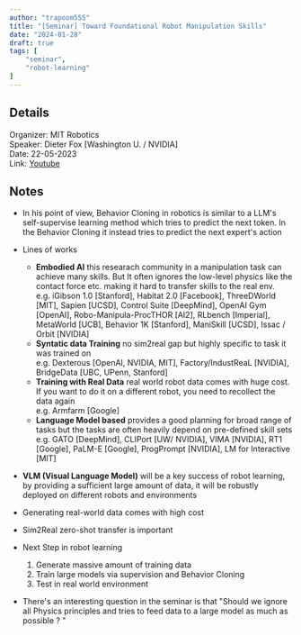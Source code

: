 ```yaml
---
author: "trapoom555"
title: "[Seminar] Toward Foundational Robot Manipulation Skills"
date: "2024-01-28"
draft: true
tags: [
    "seminar",
    "robot-learning"
]
---
```


## Details
Organizer: MIT Robotics <br>
Speaker: Dieter Fox [Washington U. / NVIDIA] <br>
Date: 22-05-2023 <br>
Link: [Youtube](https://www.youtube.com/watch?v=1EFZ--nbKog&t=2556s)

## Notes
- In his point of view, Behavior Cloning in robotics is similar to a LLM's self-supervise learning method which tries to predict the next token. In the Behavior Cloning it instead tries to predict the next expert's action

-  Lines of works
    - **Embodied AI** this researach community in a manipulation task can achieve many skills. But It often ignores the low-level physics like the contact force etc. making it hard to transfer skills to the real env. <br>
    e.g. iGibson 1.0 [Stanford], Habitat 2.0 [Facebook], ThreeDWorld [MIT], Sapien [UCSD], Control Suite [DeepMind], OpenAI Gym [OpenAI], Robo-Manipula-ProcTHOR [AI2], RLbench [Imperial], MetaWorld [UCB], Behavior 1K [Stanford], ManiSkill [UCSD], Issac / Orbit [NVIDIA]
    - **Syntatic data Training** no sim2real gap but highly specific to task it was trained on <br>
    e.g. Dexterous [OpenAI, NVIDIA, MIT], Factory/IndustReaL [NVIDIA], BridgeData [UBC, UPenn, Stanford] 
    - **Training with Real Data** real world robot data comes with huge cost. If you want to do it on a different robot, you need to recollect the data again <br> e.g. Armfarm [Google]
    - **Language Model based** provides a good planning for broad range of tasks but the tasks are often heavily depend on pre-defined skill sets <br>
    e.g. GATO [DeepMind], CLIPort [UW/ NVIDIA], VIMA [NVIDIA], RT1 [Google], PaLM-E [Google], ProgPrompt [NVIDIA], LM for Interactive [MIT]

- **VLM (Visual Language Model)** will be a key success of robot learning, by providing a sufficient large amount of data, it will be robustly deployed on different robots and environments

- Generating real-world data comes with high cost
- Sim2Real zero-shot transfer is important

-  Next Step in robot learning
    1. Generate massive amount of training data
    2. Train large models via supervision and Behavior Cloning
    3. Test in real world environment

- There's an interesting question in the seminar is that "Should we ignore all Physics principles and tries to feed data to a large model as much as possible ? "
